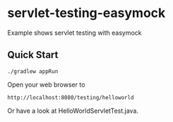 servlet-testing-easymock
========================

Example shows servlet testing with easymock


Quick Start
-----------

	./gradlew appRun

Open your web browser to

	http://localhost:8080/testing/helloworld

Or have a look at HelloWorldServletTest.java.